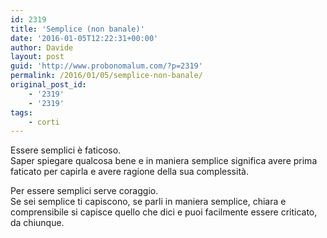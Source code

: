 ```yaml
---
id: 2319
title: 'Semplice (non banale)'
date: '2016-01-05T12:22:31+00:00'
author: Davide
layout: post
guid: 'http://www.probonomalum.com/?p=2319'
permalink: /2016/01/05/semplice-non-banale/
original_post_id:
    - '2319'
    - '2319'
tags:
    - corti
---
```


Essere semplici è faticoso.  
Saper spiegare qualcosa bene e in maniera semplice significa avere prima faticato per capirla e avere ragione della sua complessità.

Per essere semplici serve coraggio.  
Se sei semplice ti capiscono, se parli in maniera semplice, chiara e comprensibile si capisce quello che dici e puoi facilmente essere criticato, da chiunque.